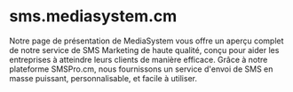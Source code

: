 # sms.mediasystem.cm
Notre page de présentation de MediaSystem vous offre un aperçu complet de notre service de SMS Marketing de haute qualité, conçu pour aider les entreprises à atteindre leurs clients de manière efficace. Grâce à notre plateforme SMSPro.cm, nous fournissons un service d'envoi de SMS en masse puissant, personnalisable, et facile à utiliser.
